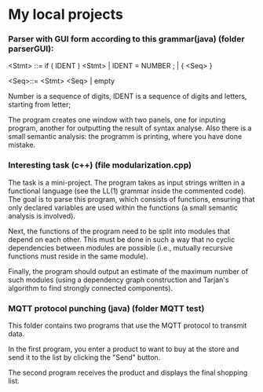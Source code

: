# My local projects
### Parser with GUI form according to this grammar(java) (folder parserGUI):

\<Stmt\> ::= if ( IDENT ) \<Stmt\> | IDENT = NUMBER ; | { \<Seq\> }

\<Seq\>::= \<Stmt\> \<Seq\> | empty

Number is a sequence of digits, IDENT is a sequence of digits and letters, starting from letter;

The program creates one window with two panels, one for inputing program, another for outputting the result of syntax analyse. Also there is a small semantic analysis: the programm is printing, where you have done mistake.

### Interesting task (c++) (file modularization.cpp)
The task is a mini-project. The program takes as input strings written in a functional language (see the LL(1) grammar inside the commented code). The goal is to parse this program, which consists of functions, ensuring that only declared variables are used within the functions (a small semantic analysis is involved).

Next, the functions of the program need to be split into modules that depend on each other. This must be done in such a way that no cyclic dependencies between modules are possible (i.e., mutually recursive functions must reside in the same module).

Finally, the program should output an estimate of the maximum number of such modules (using a dependency graph construction and Tarjan's algorithm to find strongly connected components).

### MQTT protocol punching (java) (folder MQTT test)

This folder contains two programs that use the MQTT protocol to transmit data.

In the first program, you enter a product to  want to buy at the store and send it to the list by clicking the "Send" button.

The second program receives the product and displays the final shopping list.
